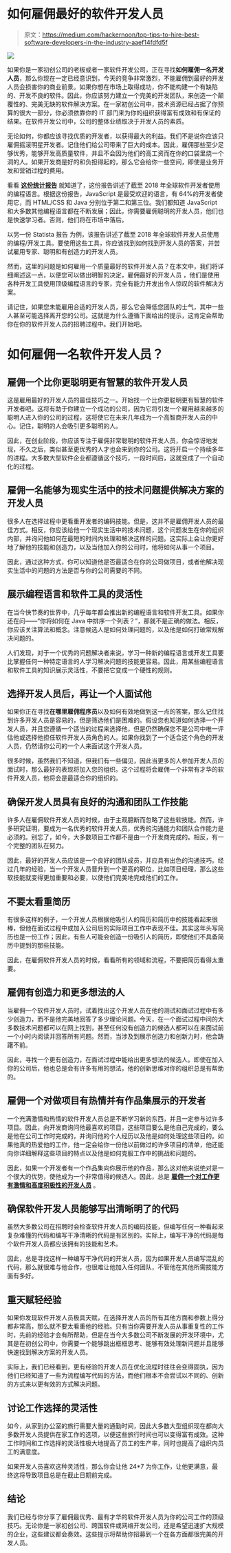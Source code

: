 # 如何雇佣最好的软件开发人员

> 原文：<https://medium.com/hackernoon/top-tips-to-hire-best-software-developers-in-the-industry-aaef14fdfd5f>

![](img/4885729d3ea3ccd7c94078d755a02839.png)

如果你是一家初创公司的老板或者一家软件开发公司，正在寻找**如何雇佣一名开发人员**，那么你现在一定已经意识到，今天的竞争非常激烈，不能雇佣到最好的开发人员会损害你的商业前景。如果你想在市场上取得成功，你不能构建一个有缺陷的、开发不良的软件。因此，你应该努力建立一个完美的开发团队，来创造一个颠覆性的、完美无缺的软件解决方案。在一家初创公司中，技术资源已经占据了你预算的很大一部分，你必须依靠你的 IT 部门来为你的组织获得富有成效和有保证的结果。在软件开发公司中，公司的整体业绩取决于开发人员的素质。

无论如何，你都应该寻找优质的开发者，以获得最大的利益。我们不是说你应该只雇佣摇滚明星开发者。记住他们给公司带来了巨大的成本。因此，雇佣那些至少足够优秀，能够开发高质量软件，并且不会因为他们的高工资而在你的口袋里烧一个洞的人。如果开发商是好的和负担得起的，那么它会给你一些空间，即使是业务开发和营销过程的费用。

看看 [**这份统计报告**](https://www.statista.com/statistics/869092/worldwide-software-developer-survey-languages-used/) 就知道了，这份报告讲述了截至 2018 年全球软件开发者使用的编程语言。根据这份报告，JavaScript 是最受欢迎的语言，有 64%的开发者使用它，而 HTML/CSS 和 Java 分别位于第二和第三位。我们都知道 JavaScript 和大多数其他编程语言都在不断发展；因此，你需要雇佣聪明的开发人员，他们也是快速学习者。否则，他们将在市场中落后。

以另一份 Statista 报告 为例，该报告讲述了截至 2018 年全球软件开发人员使用的编程/开发工具。要使用这些工具，你应该找到如何找到开发人员的答案，并尝试雇用专家、聪明和有创造力的开发人员。

然而，这里的问题是如何雇用一个质量最好的软件开发人员？在本文中，我们将详细阐述这一点，以便您可以做出明智的决定，雇佣最好的开发人员 ，他们是使用各种开发工具使用顶级编程语言的专家，完全有能力开发出令人惊叹的软件解决方案。

请记住，如果您未能雇用合适的开发人员，那么它会降低您团队的士气，其中一些人甚至可能选择离开您的公司。这就是为什么遵循下面给出的提示，这肯定会帮助你在你的软件开发人员的招聘过程中。我们开始吧。

# **如何雇佣一名软件开发人员？**

## 雇佣一个比你更聪明更有智慧的软件开发人员

这是雇用最好的开发人员的最佳技巧之一。开始找一个比你更聪明更有智慧的软件开发者吧。这将有助于你建立一个成功的公司，因为它将引发一个雇用越来越多的聪明人进入你的公司的过程，这将使它在未来几年成为一个高智商开发人员的中心。记住，聪明的人会吸引更多聪明的人。

因此，在创业阶段，你应该专注于雇佣非常聪明的软件开发人员，你会惊讶地发现，不久之后，类似甚至更优秀的人才也会来到你的公司。这将开启一个持续多年的进程。大多数大型软件企业都遵循这个技巧，一段时间后，这就变成了一个自动化的过程。

## **雇佣一名能够为现实生活中的技术问题提供解决方案的开发人员**

很多人在选择过程中更看重开发者的编码技能。但是，这并不是雇佣开发人员的最佳方式。相反，你应该给他一个现实生活中的技术问题，这个问题发生在你的组织内部，并询问他如何在最短的时间内处理和解决这样的问题。这实际上会让你更好地了解他的技能和创造力，以及当他加入你的公司时，他将如何从事一个项目。

因此，通过这种方式，你可以知道他是否最适合在你的公司做项目，或者他解决现实生活中的问题的方法是否与你的公司需要的不同。

## **展示编程语言和软件工具的灵活性**

在当今快节奏的世界中，几乎每年都会推出新的编程语言和软件开发工具。如果你还在问——“你将如何在 Java 中排序一个列表？”，那就不是正确的做法。相反，你应该关注算法和概念。注意候选人是如何处理问题的，以及他是如何打破常规解决问题的。

人们发现，对于一个优秀的问题解决者来说，学习一种新的编程语言或开发工具要比掌握任何一种特定语言的人学习解决问题的技能更容易。因此，用某些编程语言和软件工具的知识展示灵活性，不要把它变成一个硬性的规则。

## **选择开发人员后，再让一个人面试他**

如果你正在寻找**在哪里雇佣程序员**以及如何有效地做到这一点的答案，那么记住找到许多开发人员是容易的，但是筛选他们是困难的。假设您也知道如何选择一个开发人员，并且您遵循一个适当的过程来选择他，但是仍然确保您不是公司中唯一评估他或选择他担任软件开发人员角色的人。如果你找到了一个适合这个角色的开发人员，仍然请你公司的一个人来面试这个开发人员。

很多时候，虽然我们不知道，但我们有一些偏见，因此当更多的人参加开发人员的面试时，那么最好的表现将加入您的组织。这个过程将会雇佣一个非常有才华的软件开发人员，他将会是最适合你的组织的。

## **确保开发人员具有良好的沟通和团队工作技能**

许多人在雇佣软件开发人员的时候，由于主观臆断而忽略了这些软技能。然而，许多研究证明，要成为一名优秀的软件开发人员，优秀的沟通能力和团队合作能力是必须的。别忘了，如今，大多数项目工作都不是由一个开发商完成的。相反，有一个完整的团队在努力。

因此，最好的开发人员应该是一个良好的团队成员，并应具有出色的沟通技巧。经过几年的经验，当一个开发人员晋升到一个更高的职位，比如项目经理，那么这些软技能就变得更加重要和必要，以使他们完美地完成他们的工作。

## **不要太看重简历**

有很多这样的例子，一个开发人员根据他吸引人的简历和简历中的技能看起来很棒，但他在面试过程中或加入公司后的实际项目工作中表现不佳。其实这年头写简历也是一份工作；因此，有些人可能会创造一份吸引人的简历，即使他们不具备简历中提到的那些技能。

因此，在雇佣软件开发人员的时候，看看所有的领域和流程，不要把简历看得太重要。

## 雇佣有创造力和更多想法的人

当雇佣一个软件开发人员时，试着找出这个开发人员在他的测试和面试过程中有多少创造力，而不是他完美地回答了多少理论问题。今天，在一个面试过程中问的大多数技术问题都可以在网上找到，甚至任何没有创造力的候选人都可以在来面试前一个小时内阅读并回答所有问题。然而，当涉及到展示创造力和创新力时，他会踌躇不前。

因此，寻找一个更有创造力，在面试过程中能给出更多想法的候选人。即使在加入你的公司后，他也总是会有许多有用的想法，他的创新思维对你的组织总是有帮助的。

## **雇佣一个对做项目有热情并有作品集展示的开发者**

一个充满激情和热情的软件开发人员总是不断学习新的东西，并且一定参与过许多项目。因此，向开发商询问他最喜欢的项目，这些项目要么是他自己完成的，要么是他在公司工作时完成的，并询问他的个人经历以及他是如何处理这些项目的。如果他真的热爱他的工作，他一定会给你一份他以前做过的许多项目的清单，他还能向你详细解释这些项目的特点以及他是如何克服工作中的挑战和问题的。

因此，如果一个开发者有一个作品集向你展示他的作品，那么这对他来说绝对是一个很大的优势，使他成为一个非常值得的候选人。因此，总是 [**雇佣一个对工作更有激情和高度积极性的开发人员**](https://www.xicom.biz/solutions/hire-developers/?utm_source=RA01) 。

## **确保软件开发人员能够写出清晰明了的代码**

虽然大多数公司在招聘时会检查软件开发人员的编码技能，但编写任何一种看起来复杂难懂的代码和编写干净清晰的代码是有区别的。实际上，编写干净的代码是每个软件开发人员都应该拥有的技能和艺术。

因此，总是寻找这样一种编写干净代码的开发人员，因为如果开发人员编写混乱的代码，那么就很难与他合作，也很难让他加入任何团队，不管他在其他所需技能方面有多好。

## **重天赋轻经验**

如果你发现软件开发人员极具天赋，在选择开发人员的所有其他方面和参数上得分都非常高，那么就不要太看重他的经验。只有当你需要开发人员从事重复性的工作时，先前的经验才会有所帮助，但是在当今大多数公司不断发展的开发环境中，尤其是在初创公司中，你需要一个能够跳出框框思考、能够有效处理新问题并且能够快速找到解决方案的开发人员。

实际上，我们已经看到，更有经验的开发人员在优化流程时往往会变得固执，因为他们已经知道了一些为流程编写代码的方法，而他们根本不会尝试以不同的、创新的方式来以更有效的方式解决问题。

## **讨论工作选择的灵活性**

如今，从家到办公室的旅行需要大量的通勤时间，因此大多数大型组织现在都向大多数开发人员提供在家工作的选项，以便这些旅行时间也可以变得富有成效。这种工作时间和工作选择的灵活性极大地提高了员工的生产率，同时也提高了组织内员工的满意度。

如果开发人员喜欢这种灵活性，那么你会让他 24*7 为你工作，让他更满意，最终这将导致项目总是在截止日期前完成。

## **结论**

我们已经与你分享了雇佣最优秀、最有才华的软件开发人员为你的公司工作的顶级技巧。无论你是一家初创公司、跨国软件或网络开发公司，还是希望迅速扩大规模的企业，这些建议都会奏效。这些提示将帮助你招募到一个在各方面都很完美的开发人员。